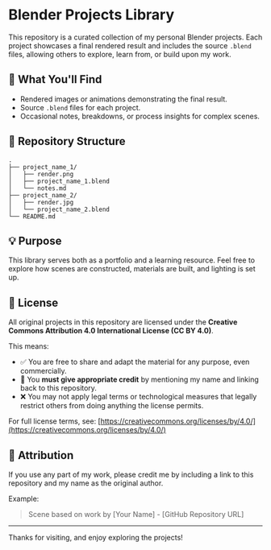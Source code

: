 # Blender Projects Library

This repository is a curated collection of my personal Blender projects. Each project showcases a final rendered result and includes the source `.blend` files, allowing others to explore, learn from, or build upon my work.

## 🎨 What You'll Find

- Rendered images or animations demonstrating the final result.
- Source `.blend` files for each project.
- Occasional notes, breakdowns, or process insights for complex scenes.

## 📁 Repository Structure

```
.
├── project_name_1/
│   ├── render.png
│   ├── project_name_1.blend
│   └── notes.md
├── project_name_2/
│   ├── render.jpg
│   └── project_name_2.blend
└── README.md
```

## 💡 Purpose

This library serves both as a portfolio and a learning resource. Feel free to explore how scenes are constructed, materials are built, and lighting is set up.

## 📜 License

All original projects in this repository are licensed under the **Creative Commons Attribution 4.0 International License (CC BY 4.0)**.

This means:

- ✅ You are free to share and adapt the material for any purpose, even commercially.
- 🧾 You **must give appropriate credit** by mentioning my name and linking back to this repository.
- ❌ You may not apply legal terms or technological measures that legally restrict others from doing anything the license permits.

For full license terms, see: [https://creativecommons.org/licenses/by/4.0/](https://creativecommons.org/licenses/by/4.0/)

## 🤝 Attribution

If you use any part of my work, please credit me by including a link to this repository and my name as the original author.

Example:

> Scene based on work by [Your Name] - [GitHub Repository URL]

---

Thanks for visiting, and enjoy exploring the projects!
